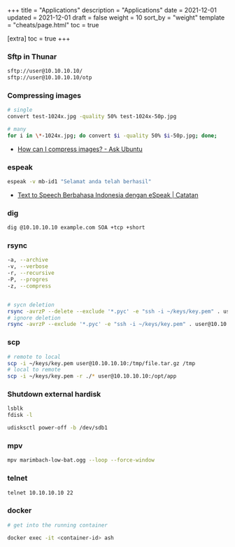 +++
title = "Applications"
description = "Applications"
date = 2021-12-01
updated = 2021-12-01
draft = false
weight = 10
sort_by = "weight"
template = "cheats/page.html"
toc = true

[extra]
toc = true
+++

### Sftp in Thunar

``` bash
sftp://user@10.10.10.10/
sftp://user@10.10.10.10/otp
```

### Compressing images

``` bash
# single
convert test-1024x.jpg -quality 50% test-1024x-50p.jpg

# many
for i in \*-1024x.jpg; do convert $i -quality 50% $i-50p.jpg; done;
```

- [How can I compress images? - Ask Ubuntu](https://askubuntu.com/questions/781497/how-can-i-compress-images)

### espeak

``` bash
espeak -v mb-id1 "Selamat anda telah berhasil"
```

- [Text to Speech Berbahasa Indonesia dengan eSpeak \| Catatan](https://arifnd.wordpress.com/2013/08/19/text-to-speech-berbahasa-indonesia-dengan-espeak/)

### dig

``` bash
dig @10.10.10.10 example.com SOA +tcp +short
```

### rsync

``` bash
-a, --archive
-v, --verbose
-r, --recursive
-P, --progres
-z, --compress


# sycn deletion
rsync -avrzP --delete --exclude '*.pyc' -e "ssh -i ~/keys/key.pem" . user@10.10.10.10:/opt/knot/app
# ignore deletion
rsync -avrzP --exclude '*.pyc' -e "ssh -i ~/keys/key.pem" . user@10.10.10.10:/opt/knot/app
```

### scp

``` bash
# remote to local
scp -i ~/keys/key.pem user@10.10.10.10:/tmp/file.tar.gz /tmp
# local to remote
scp -i ~/keys/key.pem -r ./* user@10.10.10.10:/opt/app
```

### Shutdown external hardisk

``` bash
lsblk
fdisk -l

udisksctl power-off -b /dev/sdb1
```


### mpv

``` bash
mpv marimbach-low-bat.ogg --loop --force-window
```

### telnet

``` bash
telnet 10.10.10.10 22
```

### docker

``` bash
# get into the running container

docker exec -it <container-id> ash
```

